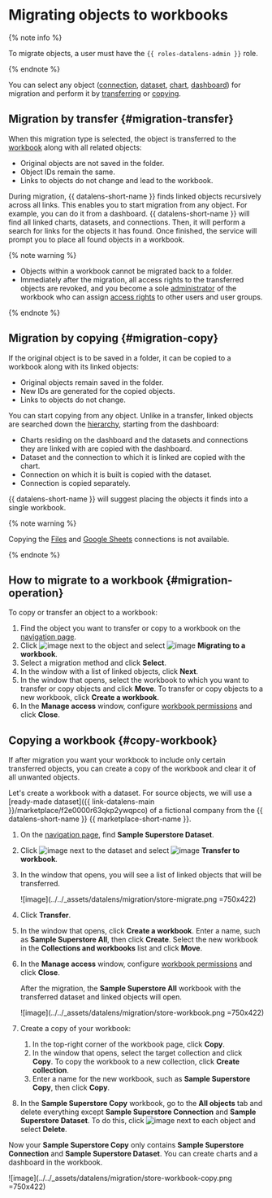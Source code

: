 # Migrating objects to workbooks

{% note info %}

To migrate objects, a user must have the `{{ roles-datalens-admin }}` role.

{% endnote %}

You can select any object ([connection](../concepts/connection.md), [dataset](../concepts/dataset/index.md), [chart](../concepts/chart/index.md), [dashboard](../concepts/dashboard.md)) for migration and perform it by [transferring](#migration-transfer) or [copying](#migration-copy).

## Migration by transfer {#migration-transfer}

When this migration type is selected, the object is transferred to the [workbook](./index.md) along with all related objects:

* Original objects are not saved in the folder.
* Object IDs remain the same.
* Links to objects do not change and lead to the workbook.

During migration, {{ datalens-short-name }} finds linked objects recursively across all links. This enables you to start migration from any object. For example, you can do it from a dashboard. {{ datalens-short-name }} will find all linked charts, datasets, and connections. Then, it will perform a search for links for the objects it has found. Once finished, the service will prompt you to place all found objects in a workbook.

{% note warning %}

* Objects within a workbook cannot be migrated back to a folder.
* Immediately after the migration, all access rights to the transferred objects are revoked, and you become a sole [administrator](../security/roles.md#workbooks-admin) of the workbook who can assign [access rights](./security.md) to other users and user groups.

{% endnote %}

## Migration by copying {#migration-copy}

If the original object is to be saved in a folder, it can be copied to a workbook along with its linked objects:

* Original objects remain saved in the folder.
* New IDs are generated for the copied objects.
* Links to objects do not change.

You can start copying from any object. Unlike in a transfer, linked objects are searched down the [hierarchy](../concepts/index.md#component-interrelation), starting from the dashboard:

* Charts residing on the dashboard and the datasets and connections they are linked with are copied with the dashboard.
* Dataset and the connection to which it is linked are copied with the chart.
* Connection on which it is built is copied with the dataset.
* Connection is copied separately.

{{ datalens-short-name }} will suggest placing the objects it finds into a single workbook.

{% note warning %}

Copying the [Files](../operations/connection/create-file.md) and [Google Sheets](../operations/connection/create-google-sheets.md) connections is not available.

{% endnote %}

## How to migrate to a workbook {#migration-operation}

To copy or transfer an object to a workbook:

1. Find the object you want to transfer or copy to a workbook on the [navigation page](https://datalens.yandex.ru/navigation).
1. Click ![image](../../_assets/console-icons/ellipsis.svg) next to the object and select ![image](../../_assets/console-icons/arrow-uturn-cw-right.svg) **Migrating to a workbook**.
1. Select a migration method and click **Select**.
1. In the window with a list of linked objects, click **Next**.
1. In the window that opens, select the workbook to which you want to transfer or copy objects and click **Move**. To transfer or copy objects to a new workbook, click **Create a workbook**.
1. In the **Manage access** window, configure [workbook permissions](./security.md) and click **Close**.

## Copying a workbook {#copy-workbook}

If after migration you want your workbook to include only certain transferred objects, you can create a copy of the workbook and clear it of all unwanted objects.

Let's create a workbook with a dataset. For source objects, we will use a [ready-made dataset]({{ link-datalens-main }}/marketplace/f2e0000r63qkp2ywqpco) of a fictional company from the {{ datalens-short-name }} {{ marketplace-short-name }}.

1. On the [navigation page](https://datalens.yandex.ru/navigation), find **Sample Superstore Dataset**.
1. Click ![image](../../_assets/console-icons/ellipsis.svg) next to the dataset and select ![image](../../_assets/console-icons/arrow-uturn-cw-right.svg) **Transfer to workbook**.
1. In the window that opens, you will see a list of linked objects that will be transferred.

   ![image](../../_assets/datalens/migration/store-migrate.png =750x422)

1. Click **Transfer**.
1. In the window that opens, click **Create a workbook**. Enter a name, such as **Sample Superstore All**, then click **Create**. Select the new workbook in the **Collections and workbooks** list and click **Move**.
1. In the **Manage access** window, configure [workbook permissions](./security.md) and click **Close**.

   After the migration, the **Sample Superstore All** workbook with the transferred dataset and linked objects will open.

   ![image](../../_assets/datalens/migration/store-workbook.png =750x422)

1. Create a copy of your workbook:

   1. In the top-right corner of the workbook page, click **Copy**.
   1. In the window that opens, select the target collection and click **Copy**. To copy the workbook to a new collection, click **Create collection**.
   1. Enter a name for the new workbook, such as **Sample Superstore Copy**, then click **Copy**.

1. In the **Sample Superstore Copy** workbook, go to the **All objects** tab and delete everything except **Sample Superstore Connection** and **Sample Superstore Dataset**. To do this, click ![image](../../_assets/console-icons/ellipsis.svg) next to each object and select **Delete**.

Now your **Sample Superstore Copy** only contains **Sample Superstore Connection** and **Sample Superstore Dataset**. You can create charts and a dashboard in the workbook.

![image](../../_assets/datalens/migration/store-workbook-copy.png =750x422)
